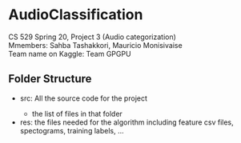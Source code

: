 # AudioClassification
CS 529 Spring 20, Project 3 (Audio categorization)<br>
Mmembers: Sahba Tashakkori, Mauricio Monisivaise <br>
Team name on Kaggle: Team GPGPU<br>
## Folder Structure
<ul>
  <li> src: All the source code for the project</li>
  <ul>
    <li> the list of files in that folder
  </ul>
  <li>res: the files needed for the algorithm including feature csv files, spectograms, training labels, ...</li>
</ul> 
